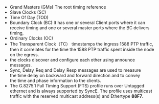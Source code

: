 
- Grand Masters (GMs) The root timing reference
- Slave Clocks (SC)
- Time Of Day (TOD)
- Boundary Clock (BC) It has one or several Client ports where it can receive timing and one or several master ports where the BC delivers timing,
- Ordinary Clocks (OC)
- The Transparent Clock（TC） timestamps the ingress 1588 PTP traffic, then it correlates for the time the 1588 PTP traffic spent inside the node on the egress.
- the clocks discover and configure each other using announce messages.
- Sync, Delay_Req and Delay_Resp messages are used to measure the time delay on backward and forward direction and to convey the time and phase information to the clients.
- The G.8275.1 Full Timing Support (FTS) profile runs over Untagged ethernet and is always supported by SyncE. The profile uses multicast traffic with the reserved multicast address(s) and Ethertype **88F7**.